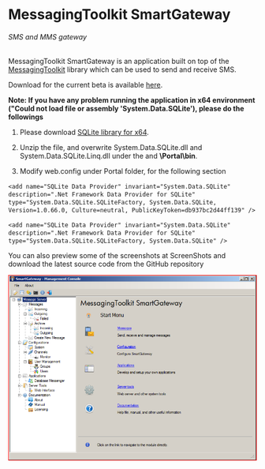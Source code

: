 # MessagingToolkit SmartGateway
###### SMS and MMS gateway

MessagingToolkit SmartGateway is an application built on top of the [MessagingToolkit](http://www.twit88.com/) library which can be used to send and receive SMS.

Download for the current beta is available [here](/Downloads).

**Note: If you have any problem running the application in x64 environment ("Could not load file or assembly 'System.Data.SQLite'), please do the followings**

1. Please download [SQLite library for x64](/Downloads).

2. Unzip the file, and overwrite System.Data.SQLite.dll and System.Data.SQLite.Linq.dll under the and **\Portal\bin**.

3. Modify web.config under Portal folder, for the following section

```
<add name="SQLite Data Provider" invariant="System.Data.SQLite" description=".Net Framework Data Provider for SQLite" type="System.Data.SQLite.SQLiteFactory, System.Data.SQLite, Version=1.0.66.0, Culture=neutral, PublicKeyToken=db937bc2d44ff139" />
```

```
<add name="SQLite Data Provider" invariant="System.Data.SQLite" description=".Net Framework Data Provider for SQLite" type="System.Data.SQLite.SQLiteFactory, System.Data.SQLite" />
```

You can also preview some of the screenshots at ScreenShots and download the latest source code from the GitHub repository

![Main Screen](/Downloads/main_screen.png?raw=true "Main Screen View")
